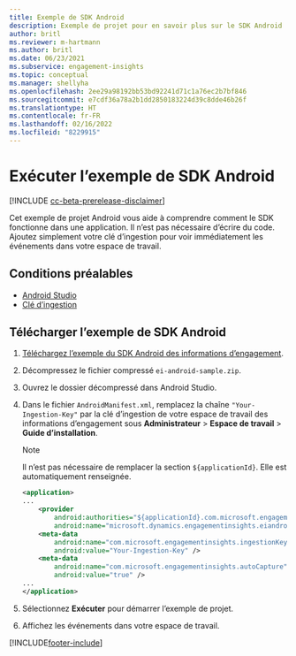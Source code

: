 ```yaml
---
title: Exemple de SDK Android
description: Exemple de projet pour en savoir plus sur le SDK Android
author: britl
ms.reviewer: m-hartmann
ms.author: britl
ms.date: 06/23/2021
ms.subservice: engagement-insights
ms.topic: conceptual
ms.manager: shellyha
ms.openlocfilehash: 2ee29a98192bb53bd92241d71c1a76ec2b7bf846
ms.sourcegitcommit: e7cdf36a78a2b1dd2850183224d39c8dde46b26f
ms.translationtype: HT
ms.contentlocale: fr-FR
ms.lasthandoff: 02/16/2022
ms.locfileid: "8229915"
---
```

# <a name="run-the-android-sdk-sample"></a>Exécuter l’exemple de SDK Android

[!INCLUDE [cc-beta-prerelease-disclaimer](includes/cc-beta-prerelease-disclaimer.md)]

Cet exemple de projet Android vous aide à comprendre comment le SDK fonctionne dans une application. Il n’est pas nécessaire d’écrire du code. Ajoutez simplement votre clé d’ingestion pour voir immédiatement les événements dans votre espace de travail.

## <a name="prerequisites"></a>Conditions préalables

- [Android Studio](https://developer.android.com/studio)
- [Clé d’ingestion](get-started-android.md)

## <a name="download-the-android-sdk-sample"></a>Télécharger l’exemple de SDK Android

1. [Téléchargez l’exemple du SDK Android des informations d’engagement](https://download.pi.dynamics.com/sdk/EI-SDKs/ei-android-sample.zip).
1. Décompressez le fichier compressé `ei-android-sample.zip`.
1. Ouvrez le dossier décompressé dans Android Studio.
1. Dans le fichier `AndroidManifest.xml`, remplacez la chaîne `"Your-Ingestion-Key"` par la clé d’ingestion de votre espace de travail des informations d’engagement sous **Administrateur** > **Espace de travail** > **Guide d’installation**. 

   > [!NOTE]
   > Il n’est pas nécessaire de remplacer la section `${applicationId}`. Elle est automatiquement renseignée.

   ```xml
   <application>
   ...
       <provider
           android:authorities="${applicationId}.com.microsoft.engagementinsights.eiandroidsdk.AnalyticsContentProvider"
           android:name="microsoft.dynamics.engagementinsights.eiandroidsdk.AnalyticsContentProvider" />
       <meta-data
           android:name="com.microsoft.engagementinsights.ingestionKey"
           android:value="Your-Ingestion-Key" />
       <meta-data
           android:name="com.microsoft.engagementinsights.autoCapture"
           android:value="true" />
   ...
   </application>
   ```

1. Sélectionnez **Exécuter** pour démarrer l’exemple de projet.
1. Affichez les événements dans votre espace de travail.


[!INCLUDE[footer-include](../includes/footer-banner.md)]
